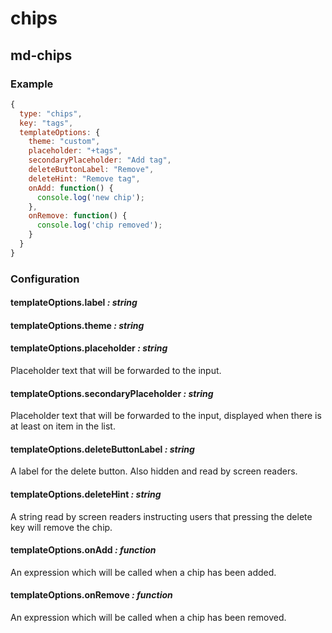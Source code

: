 chips
=====

md-chips
--------

### Example

```javascript
{
  type: "chips",
  key: "tags",
  templateOptions: {
    theme: "custom",
    placeholder: "+tags",
    secondaryPlaceholder: "Add tag",
    deleteButtonLabel: "Remove",
    deleteHint: "Remove tag",
    onAdd: function() {
      console.log('new chip');
    },
    onRemove: function() {
      console.log('chip removed');
    }
  }
}
```

### Configuration

#### templateOptions.label *: string*

#### templateOptions.theme *: string*

#### templateOptions.placeholder *: string*

Placeholder text that will be forwarded to the input.

#### templateOptions.secondaryPlaceholder *: string*

Placeholder text that will be forwarded to the input, displayed when there is at least on item in the list.

#### templateOptions.deleteButtonLabel *: string*

A label for the delete button. Also hidden and read by screen readers.

#### templateOptions.deleteHint *: string*

A string read by screen readers instructing users that pressing the delete key will remove the chip.

#### templateOptions.onAdd *: function*

An expression which will be called when a chip has been added.

#### templateOptions.onRemove *: function*

An expression which will be called when a chip has been removed.
